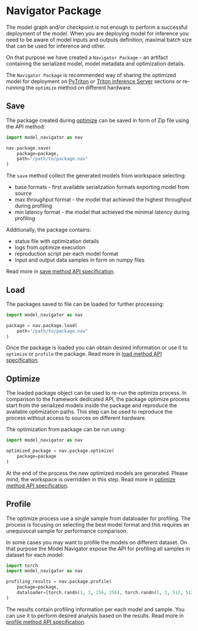 <!--
Copyright (c) 2021-2023, NVIDIA CORPORATION. All rights reserved.

Licensed under the Apache License, Version 2.0 (the "License");
you may not use this file except in compliance with the License.
You may obtain a copy of the License at

    http://www.apache.org/licenses/LICENSE-2.0

Unless required by applicable law or agreed to in writing, software
distributed under the License is distributed on an "AS IS" BASIS,
WITHOUT WARRANTIES OR CONDITIONS OF ANY KIND, either express or implied.
See the License for the specific language governing permissions and
limitations under the License.
-->

# Navigator Package

The model graph and/or checkpoint is not enough to perform a successful deployment of the model. When you are deploying
model for inference you need to be aware of model inputs and outputs definition, maximal batch size that can be used
for inference and other.

On that purpose we have created a `Navigator Package` - an artifact containing the serialized model, model metadata and
optimization details.

The `Navigator Package` is recommended way of sharing the optimized model for deployment
on [PyTriton](../pytriton/pytriton_deployment.md) or [Triton Inference Server](../triton/triton_deployment.md) sections
or re-running the `optimize` method on different hardware.

## Save

The package created during [optimize](../optimize/optimize.md) can be saved in form of Zip file using the API method:

```python
import model_navigator as nav

nav.package.save(
    package=package,
    path="/path/to/package.nav"
)
```

The `save` method collect the generated models from workspace selecting:

- base formats - first available serialization formats exporting model from source
- max throughput format - the model that achieved the highest throughput during profiling
- min latency format - the model that achieved the minimal latency during profiling

Additionally, the package contains:

- status file with optimization details
- logs from optimize execution
- reproduction script per each model format
- input and output data samples in form on numpy files

Read more in [save method API specification](package_load_api.md).

## Load

The packages saved to file can be loaded for further processing:

```python
import model_navigator as nav

package = nav.package.load(
    path="/path/to/package.nav"
)
```

Once the package is loaded you can obtain desired information or use it to `optimize` or `profile` the package. Read
more in [load method API specification](package_load_api.md).

## Optimize

The loaded package object can be used to re-run the optimize process. In comparison to the framework dedicated API, the
package optimize process start from the serialized models inside the package and reproduce the available optimization
paths. This step can be used to reproduce the process without access to sources on different hardware.

The optimization from package can be run using:

```python
import model_navigator as nav

optimized_package = nav.package.optimize(
    package=package
)
```

At the end of the process the new optimized models are generated. Please mind, the workspace is overridden in this step.
Read more in [optimize method API specification](package_optimize_api.md).

## Profile

The optimize process use a single sample from dataloader for profiling. The process is focusing on selecting the best
model format and this requires an unequivocal sample for performance comparison.

In some cases you may want to profile the models on different dataset. On that purpose the Model Navigator
expose the API for profiling all samples in dataset for each model:

```python
import torch
import model_navigator as nav

profiling_results = nav.package.profile(
    package=package,
    dataloader=[torch.randn(1, 3, 256, 256), torch.randn(1, 3, 512, 512)],
)
```

The results contain profiling information per each model and sample. You can use it to perform desired analysis based
on the results. Read more in [profile method API specification](package_profile_api.md).
